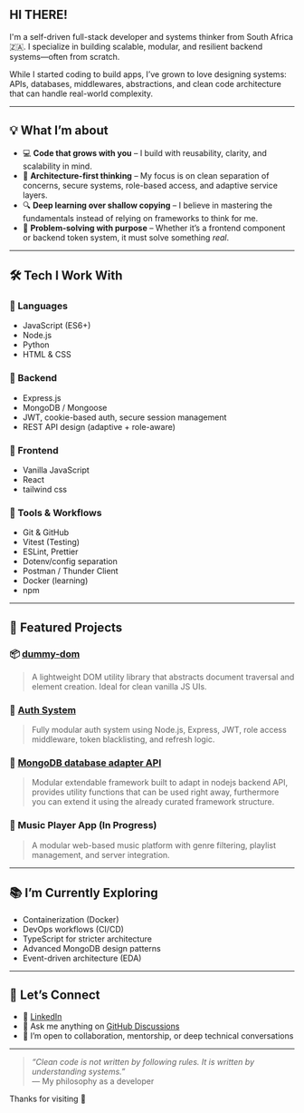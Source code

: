 ##  HI THERE!

I'm a self-driven full-stack developer and systems thinker from South Africa 🇿🇦. I specialize in building scalable, modular, and resilient backend systems—often from scratch.

While I started coding to build apps, I’ve grown to love designing systems: APIs, databases, middlewares, abstractions, and clean code architecture that can handle real-world complexity.

---

## 💡 What I’m about

- 💻 **Code that grows with you** – I build with reusability, clarity, and scalability in mind.
- 🧠 **Architecture-first thinking** – My focus is on clean separation of concerns, secure systems, role-based access, and adaptive service layers.
- 🔍 **Deep learning over shallow copying** – I believe in mastering the fundamentals instead of relying on frameworks to think for me.
- 🎯 **Problem-solving with purpose** – Whether it’s a frontend component or backend token system, it must solve something *real*.

---

## 🛠 Tech I Work With

### 🔹 Languages
- JavaScript (ES6+)
- Node.js
- Python
- HTML & CSS

### 🔹 Backend
- Express.js
- MongoDB / Mongoose
- JWT, cookie-based auth, secure session management
- REST API design (adaptive + role-aware)

### 🔹 Frontend
- Vanilla JavaScript
- React
- tailwind css

### 🔹 Tools & Workflows
- Git & GitHub
- Vitest (Testing)
- ESLint, Prettier
- Dotenv/config separation
- Postman / Thunder Client
- Docker (learning)
- npm

---

## 🚀 Featured Projects

### 📦 [dummy-dom](https://github.com/mpho-shabalala/dummy-dom)
> A lightweight DOM utility library that abstracts document traversal and element creation. Ideal for clean vanilla JS UIs.

### 🔐 [Auth System](https://github.com/mpho-shabalala/standalone-jwt-authentication)
> Fully modular auth system using Node.js, Express, JWT, role access middleware, token blacklisting, and refresh logic.

### 🔌 [MongoDB database adapter API](https://github.com/mpho-shabalala/standalone-mongodb-adapter)
> Modular extendable framework built to adapt in nodejs backend API, provides utility functions that can be used right away, furthermore you can extend it using the already curated framework structure.

### 🎵 Music Player App (In Progress)
> A modular web-based music platform with genre filtering, playlist management, and server integration.

---

## 📚 I’m Currently Exploring

- Containerization (Docker)
- DevOps workflows (CI/CD)
- TypeScript for stricter architecture
- Advanced MongoDB design patterns
- Event-driven architecture (EDA)

---

## 🤝 Let’s Connect

- 💼 [LinkedIn](https://www.linkedin.com/in/mpho-shabalala)
- 💬 Ask me anything on [GitHub Discussions](https://github.com/mpho-shabalala)
- 🧠 I’m open to collaboration, mentorship, or deep technical conversations

---

> _“Clean code is not written by following rules. It is written by understanding systems.”_  
> — My philosophy as a developer

Thanks for visiting 🙌

